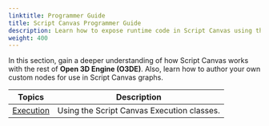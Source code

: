 ```yaml
---
linktitle: Programmer Guide
title: Script Canvas Programmer Guide
description: Learn how to expose runtime code in Script Canvas using the behavior context, and how to create custom nodes.
weight: 400
---
```


In this section, gain a deeper understanding of how Script Canvas works with the rest of **Open 3D Engine (O3DE)**. Also, learn how to author your own custom nodes for use in Script Canvas graphs.


| Topics | Description |
| --- | --- |
| [Execution](/docs/user-guide/scripting/script-canvas/programmer-guide/execution.md) | Using the Script Canvas Execution classes. |

